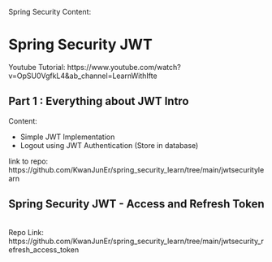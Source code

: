 Spring Security Content:


<h1>Spring Security JWT </h1>
Youtube Tutorial: https://www.youtube.com/watch?v=OpSU0VgfkL4&ab_channel=LearnWithIfte
<br>
<h2>Part 1 : Everything about JWT Intro</h2>
<p>Content: 
<ul>
  <li>Simple JWT Implementation </li>
  <li>Logout using JWT Authentication (Store in database)</li>
</ul>
</p>
link to repo:  https://github.com/KwanJunEr/spring_security_learn/tree/main/jwtsecuritylearn

<h2>Spring Security JWT - Access and Refresh Token</h2>
<br>
Repo Link: https://github.com/KwanJunEr/spring_security_learn/tree/main/jwtsecurity_refresh_access_token


